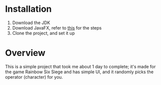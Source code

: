 # Installation

1. Download the JDK
2. Download JavaFX, refer to [this](https://openjfx.io/openjfx-docs/) for the steps
3. Clone the project, and set it up

# Overview

This is a simple project that took me about 1 day to complete; it's made for the game Rainbow Six Siege and has simple UI, and it randomly picks the operator (character) for you.
